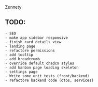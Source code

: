 Zennety

## TODO:
    - SEO
    - make app sidebar responsive
    - finish card details view
    - landing page
    - refactore permissions
    - add tooltip
    - add breadcrumb
    - override default chadcn styles
    - add kanban page loading skeleton
    - settings page
    - Write some unit tests (front/backend)
    - refactore backend code (dtos, services)
